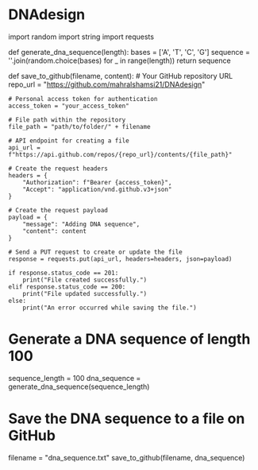 # DNAdesign
import random
import string
import requests

def generate_dna_sequence(length):
    bases = ['A', 'T', 'C', 'G']
    sequence = ''.join(random.choice(bases) for _ in range(length))
    return sequence

def save_to_github(filename, content):
    # Your GitHub repository URL
    repo_url = "https://github.com/mahralshamsi21/DNAdesign"
    
    # Personal access token for authentication
    access_token = "your_access_token"

    # File path within the repository
    file_path = "path/to/folder/" + filename
    
    # API endpoint for creating a file
    api_url = f"https://api.github.com/repos/{repo_url}/contents/{file_path}"
    
    # Create the request headers
    headers = {
        "Authorization": f"Bearer {access_token}",
        "Accept": "application/vnd.github.v3+json"
    }
    
    # Create the request payload
    payload = {
        "message": "Adding DNA sequence",
        "content": content
    }
    
    # Send a PUT request to create or update the file
    response = requests.put(api_url, headers=headers, json=payload)
    
    if response.status_code == 201:
        print("File created successfully.")
    elif response.status_code == 200:
        print("File updated successfully.")
    else:
        print("An error occurred while saving the file.")

# Generate a DNA sequence of length 100
sequence_length = 100
dna_sequence = generate_dna_sequence(sequence_length)

# Save the DNA sequence to a file on GitHub
filename = "dna_sequence.txt"
save_to_github(filename, dna_sequence) 
